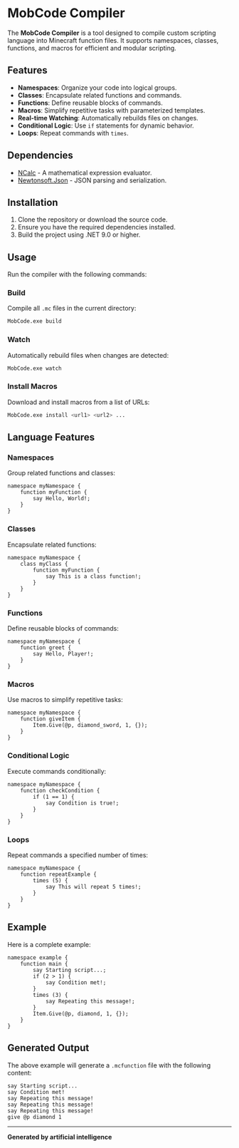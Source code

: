 # MobCode Compiler

The **MobCode Compiler** is a tool designed to compile custom scripting language into Minecraft function files. It supports namespaces, classes, functions, and macros for efficient and modular scripting.

## Features

- **Namespaces**: Organize your code into logical groups.
- **Classes**: Encapsulate related functions and commands.
- **Functions**: Define reusable blocks of commands.
- **Macros**: Simplify repetitive tasks with parameterized templates.
- **Real-time Watching**: Automatically rebuilds files on changes.
- **Conditional Logic**: Use `if` statements for dynamic behavior.
- **Loops**: Repeat commands with `times`.

## Dependencies

- [NCalc](https://github.com/ncalc/ncalc) - A mathematical expression evaluator.
- [Newtonsoft.Json](https://github.com/JamesNK/Newtonsoft.Json) - JSON parsing and serialization.

## Installation

1. Clone the repository or download the source code.
2. Ensure you have the required dependencies installed.
3. Build the project using .NET 9.0 or higher.

## Usage

Run the compiler with the following commands:

### Build
Compile all `.mc` files in the current directory:
```bash
MobCode.exe build
```

### Watch
Automatically rebuild files when changes are detected:
```bash
MobCode.exe watch
```

### Install Macros
Download and install macros from a list of URLs:
```bash
MobCode.exe install <url1> <url2> ...
```

## Language Features

### Namespaces
Group related functions and classes:
```mc
namespace myNamespace {
    function myFunction {
        say Hello, World!;
    }
}
```

### Classes
Encapsulate related functions:
```mc
namespace myNamespace {
    class myClass {
        function myFunction {
            say This is a class function!;
        }
    }
}
```

### Functions
Define reusable blocks of commands:
```mc
namespace myNamespace {
    function greet {
        say Hello, Player!;
    }
}
```

### Macros
Use macros to simplify repetitive tasks:
```mc
namespace myNamespace {
    function giveItem {
        Item.Give(@p, diamond_sword, 1, {});
    }
}
```

### Conditional Logic
Execute commands conditionally:
```mc
namespace myNamespace {
    function checkCondition {
        if (1 == 1) {
            say Condition is true!;
        }
    }
}
```

### Loops
Repeat commands a specified number of times:
```mc
namespace myNamespace {
    function repeatExample {
        times (5) {
            say This will repeat 5 times!;
        }
    }
}
```

## Example

Here is a complete example:
```mc
namespace example {
    function main {
        say Starting script...;
        if (2 > 1) {
            say Condition met!;
        }
        times (3) {
            say Repeating this message!;
        }
        Item.Give(@p, diamond, 1, {});
    }
}
```

## Generated Output

The above example will generate a `.mcfunction` file with the following content:
```mcfunction
say Starting script...
say Condition met!
say Repeating this message!
say Repeating this message!
say Repeating this message!
give @p diamond 1
```

---

**Generated by artificial intelligence**
